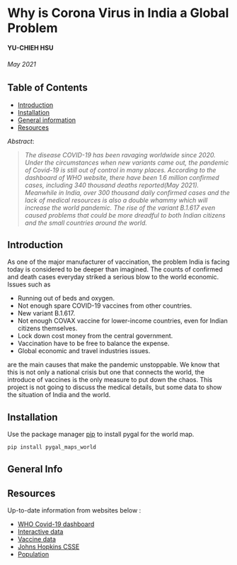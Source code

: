 # Why is Corona Virus in India a Global Problem
**YU-CHIEH HSU** 
###### _May 2021_

## Table of Contents
<ul>
<li><a href="#intro">Introduction</a></li>
<li><a href="#insta">Installation</a></li>
<li><a href="#gene">General information</a></li>
<li><a href="#reso">Resources</a></li>
</ul>

 _Abstract_:

> _The disease COVID-19 has been ravaging worldwide since 2020. Under the circumstances when new variants came out, the pandemic of Covid-19 is still out of control in many places. According to the dashboard of WHO website, there have been 1.6 million confirmed cases, including 340 thousand deaths reported(May 2021). Meanwhile in India, over 300 thousand daily confirmed cases and the lack of medical resources is also a double whammy which will increase the world pandemic. The rise of the variant B.1.617 even caused problems that could be more dreadful to both Indian citizens and the small countries around the world._

<a id='intro'></a>
## Introduction

As one of the major manufacturer of vaccination, the problem India is facing today is considered to be deeper than imagined. The counts of confirmed and death cases everyday striked a serious blow to the world economic. Issues such as 
* Running out of beds and oxygen.
* Not enough spare COVID-19 vaccines from other countries.
* New variant B.1.617.
* Not enough COVAX vaccine for lower-income countries, even for Indian citizens themselves.
* Lock down cost money from the central government.
* Vaccination have to be free to balance the expense.
* Global economic and travel industries issues.

are the main causes that make the pandemic unstoppable. We know that this is not only a national crisis but one that connects the world, the introduce of vaccines is the only measure to put down the chaos. This project is not going to discuss the medical details, but some data to show the situation of India and the world.

<a id='insta'></a>
## Installation

Use the package manager [pip](https://pip.pypa.io/en/stable/) to install pygal for the world map.

```bash
pip install pygal_maps_world
```
<a id='gene'></a>
## General Info



<a id='reso'></a>
## Resources
Up-to-date information from websites below :

* <a href="https://covid19.who.int">WHO Covid-19 dashboard</a>
* <a href="https://data.humdata.org/dataset/novel-coronavirus-2019-ncov-cases">Interactive data</a>
* <a href="https://ourworldindata.org/covid-vaccinations">Vaccine data</a>
* <a href="https://github.com/CSSEGISandData/COVID-19">Johns Hopkins CSSE</a>
* <a href="https://www.worldometers.info/world-population/population-by-country/">Population</a>


